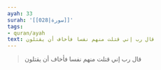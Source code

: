 ```yaml
---
ayah: 33
surah: '[[028|سورة]]'
tags:
- quran/ayah
text: قال رب إني قتلت منهم نفسا فأخاف أن يقتلون
---
```

> قال رب إني قتلت منهم نفسا فأخاف أن يقتلون

